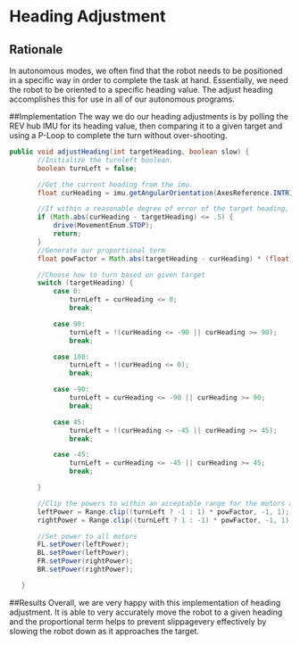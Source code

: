 # Heading Adjustment
## Rationale
In autonomous modes, we often find that the robot needs to be positioned in a specific way in order to complete the task at hand. Essentially, we need the robot to be oriented to a specific heading value. The adjust heading accomplishes this for use in all of our autonomous programs.

##Implementation
The way we do our heading adjustments is by polling the REV hub IMU for its heading value, then comparing it to a given target and using a P-Loop to complete the turn without over-shooting.

```java
public void adjustHeading(int targetHeading, boolean slow) {
       //Initialize the turnleft boolean.
       boolean turnLeft = false;

       //Get the current heading from the imu.
       float curHeading = imu.getAngularOrientation(AxesReference.INTRINSIC, AxesOrder.ZYX, AngleUnit.DEGREES).firstAngle;

       //If within a reasonable degree of error of the target heading, set power to zero on all motors and leave the function.
       if (Math.abs(curHeading - targetHeading) <= .5) {
           drive(MovementEnum.STOP);
           return;
       }
       //Generate our proportional term
       float powFactor = Math.abs(targetHeading - curHeading) * (float) (slow ? .0055 : .02);

       //Choose how to turn based on given target
       switch (targetHeading) {
           case 0:
               turnLeft = curHeading <= 0;
               break;

           case 90:
               turnLeft = !(curHeading <= -90 || curHeading >= 90);
               break;

           case 180:
               turnLeft = !(curHeading <= 0);
               break;

           case -90:
               turnLeft = curHeading <= -90 || curHeading >= 90;
               break;

           case 45:
               turnLeft = !(curHeading <= -45 || curHeading >= 45);
               break;

           case -45:
               turnLeft = curHeading <= -45 || curHeading >= 45;
               break;

       }

       //Clip the powers to within an acceptable range for the motors and apply the proportional factor.
       leftPower = Range.clip((turnLeft ? -1 : 1) * powFactor, -1, 1);
       rightPower = Range.clip((turnLeft ? 1 : -1) * powFactor, -1, 1);

       //Set power to all motors
       FL.setPower(leftPower);
       BL.setPower(leftPower);
       FR.setPower(rightPower);
       BR.setPower(rightPower);

   }
```

##Results
Overall, we are very happy with this implementation of heading adjustment. It is able to very accurately move the robot to a given heading and the proportional term helps to prevent slippagevery effectively by slowing the robot down as it approaches the target. 
